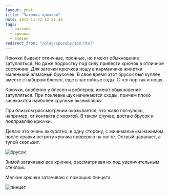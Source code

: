 ```yaml
---
layout: post
title: "Заточка крючков"
date: 2012-11-22 12:51:44
tags:
  - заточка
  - крючков
  - блесен
redirect_from: "/blog/sposoby/168.html"
---
```

Крючки бывают отличные, прочные, но имеют обыкновение затупляться. Но
даже подростку под силу привести крючок в отличное состояние. Для
заточки крючков ношу в карманчике жилетки маленький алмазный брусочек. В
свое время этот брусок был куплен вместе с набором блесен, еще в
застойные годы. С тех пор так и ношу.

Крючки, особенно у блесен и воблеров, имеют обыкновение затупляться. При
поклевке щук начинаются сходы, причем плохо засекаются наиболее крупные
экземпляры.

При близком рассмотрении оказывается, что жало погнулось, например, от
контакта с корягой. В таком случае, достаю брусок и подправляю крючки.

Делаю это очень аккуратно, в одну сторону, с минимальным нажимом. после
правки остроту крючка проверяю на ногте. Острый царапает, а тупой
скользит.

![брусок](http://fishingguru.ru/uploads/images/00/00/01/2012/11/22/f3dfe1.jpg)

Зимой затачиваю все крючки, рассматривая их под увеличительным стеклом. 

Мелкие крючки затачиваю с помощью пинцета.

![пинцет](http://fishingguru.ru/uploads/images/00/00/01/2012/11/22/1e251d.jpg)
